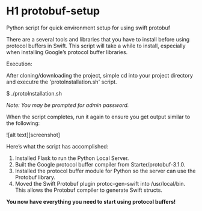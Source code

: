 # H1 protobuf-setup
Python script for quick environment setup for using swift protobuf

<p>
There are a several tools and libraries that you have to install before using protocol buffers in Swift.
This script will take a while to install, especially when installing Google’s protocol buffer libraries.
</p>

Execution:

After cloning/downloading the project, simple cd into your project directory and executre the 'protoInstallation.sh' script.

$ ./protoInstallation.sh

<i>Note: You may be prompted for admin password. </i>

When the script completes, run it again to ensure you get output similar to the following:

![alt text][screenshot]

Here’s what the script has accomplished:
<ol>
<li>Installed Flask to run the Python Local Server.</li>
<li>Built the Google protocol buffer compiler from Starter/protobuf-3.1.0.</li>
<li>Installed the protocol buffer module for Python so the server can use the Protobuf library.</li>
<li>Moved the Swift Protobuf plugin protoc-gen-swift into /usr/local/bin. This allows the Protobuf compiler to generate Swift structs.</li>
</ol>

<b>You now have everything you need to start using protocol buffers!</b>

